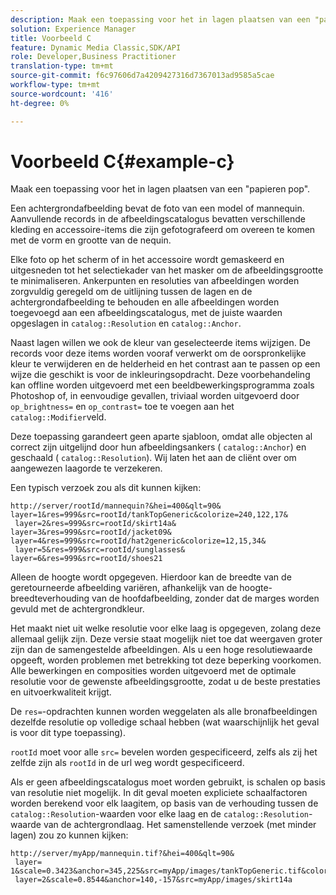 ```yaml
---
description: Maak een toepassing voor het in lagen plaatsen van een "papieren pop".
solution: Experience Manager
title: Voorbeeld C
feature: Dynamic Media Classic,SDK/API
role: Developer,Business Practitioner
translation-type: tm+mt
source-git-commit: f6c97606d7a4209427316d7367013ad9585a5cae
workflow-type: tm+mt
source-wordcount: '416'
ht-degree: 0%

---
```



# Voorbeeld C{#example-c}

Maak een toepassing voor het in lagen plaatsen van een &quot;papieren pop&quot;.

Een achtergrondafbeelding bevat de foto van een model of mannequin. Aanvullende records in de afbeeldingscatalogus bevatten verschillende kleding en accessoire-items die zijn gefotografeerd om overeen te komen met de vorm en grootte van de nequin.

Elke foto op het scherm of in het accessoire wordt gemaskeerd en uitgesneden tot het selectiekader van het masker om de afbeeldingsgrootte te minimaliseren. Ankerpunten en resoluties van afbeeldingen worden zorgvuldig geregeld om de uitlijning tussen de lagen en de achtergrondafbeelding te behouden en alle afbeeldingen worden toegevoegd aan een afbeeldingscatalogus, met de juiste waarden opgeslagen in `catalog::Resolution` en `catalog::Anchor`.

Naast lagen willen we ook de kleur van geselecteerde items wijzigen. De records voor deze items worden vooraf verwerkt om de oorspronkelijke kleur te verwijderen en de helderheid en het contrast aan te passen op een wijze die geschikt is voor de inkleuringsopdracht. Deze voorbehandeling kan offline worden uitgevoerd met een beeldbewerkingsprogramma zoals Photoshop of, in eenvoudige gevallen, triviaal worden uitgevoerd door `op_brightness=` en `op_contrast=` toe te voegen aan het `catalog::Modifier`veld.

Deze toepassing garandeert geen aparte sjabloon, omdat alle objecten al correct zijn uitgelijnd door hun afbeeldingsankers ( `catalog::Anchor`) en geschaald ( `catalog::Resolution`). Wij laten het aan de cliënt over om aangewezen laagorde te verzekeren.

Een typisch verzoek zou als dit kunnen kijken:

```
http://server/rootId/mannequin?&hei=400&qlt=90&
layer=1&res=999&src=rootId/tankTopGeneric&colorize=240,122,17&
 layer=2&res=999&src=rootId/skirt14a&
layer=3&res=999&src=rootId/jacket09&
layer=4&res=999&src=rootId/hat2generic&colorize=12,15,34&
 layer=5&res=999&src=rootId/sunglasses&
layer=6&res=999&src=rootId/shoes21
```

Alleen de hoogte wordt opgegeven. Hierdoor kan de breedte van de geretourneerde afbeelding variëren, afhankelijk van de hoogte-breedteverhouding van de hoofdafbeelding, zonder dat de marges worden gevuld met de achtergrondkleur.

Het maakt niet uit welke resolutie voor elke laag is opgegeven, zolang deze allemaal gelijk zijn. Deze versie staat mogelijk niet toe dat weergaven groter zijn dan de samengestelde afbeeldingen. Als u een hoge resolutiewaarde opgeeft, worden problemen met betrekking tot deze beperking voorkomen. Alle bewerkingen en composities worden uitgevoerd met de optimale resolutie voor de gewenste afbeeldingsgrootte, zodat u de beste prestaties en uitvoerkwaliteit krijgt.

De `res=`-opdrachten kunnen worden weggelaten als alle bronafbeeldingen dezelfde resolutie op volledige schaal hebben (wat waarschijnlijk het geval is voor dit type toepassing).

`rootId` moet voor alle `src=` bevelen worden gespecificeerd, zelfs als zij het zelfde zijn als `rootId` in de url weg wordt gespecificeerd.

Als er geen afbeeldingscatalogus moet worden gebruikt, is schalen op basis van resolutie niet mogelijk. In dit geval moeten expliciete schaalfactoren worden berekend voor elk laagitem, op basis van de verhouding tussen de `catalog::Resolution`-waarden voor elke laag en de `catalog::Resolution`-waarde van de achtergrondlaag. Het samenstellende verzoek (met minder lagen) zou zo kunnen kijken:

```
http://server/myApp/mannequin.tif?&hei=400&qlt=90&
 layer= 1&scale=0.3423&anchor=345,225&src=myApp/images/tankTopGeneric.tif&colorize=240,122,17&
 layer=2&scale=0.8544&anchor=140,-157&src=myApp/images/skirt14a
```

